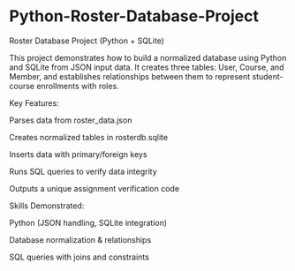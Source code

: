 # Python-Roster-Database-Project
Roster Database Project (Python + SQLite)

This project demonstrates how to build a normalized database using Python and SQLite from JSON input data.
It creates three tables: User, Course, and Member, and establishes relationships between them to represent student-course enrollments with roles.

Key Features:

Parses data from roster_data.json

Creates normalized tables in rosterdb.sqlite

Inserts data with primary/foreign keys

Runs SQL queries to verify data integrity

Outputs a unique assignment verification code

Skills Demonstrated:

Python (JSON handling, SQLite integration)

Database normalization & relationships

SQL queries with joins and constraints
